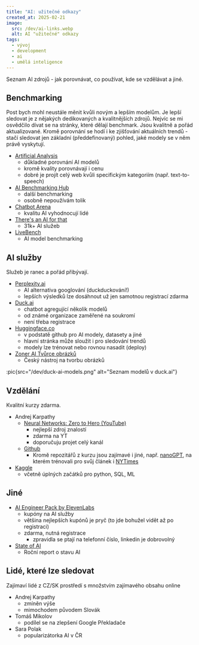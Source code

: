 ```yaml
---
title: "AI: užitečné odkazy"
created_at: 2025-02-21
image:
  src: /dev/ai-links.webp
  alt: AI "užitečné" odkazy
tags:
  - vývoj
  - development
  - ai
  - umělá inteligence
---
```


Seznam AI zdrojů - jak porovnávat, co používat, kde se vzdělávat a jiné.

## Benchmarking

Post bych mohl neustále měnit kvůli novým a lepším modelům. Je lepší sledovat je z nějakých dedikovaných a kvalitnějších zdrojů. Nejvíc se mi osvědčilo dívat se na stránky, které dělají benchmark. Jsou kvalitně a pořád aktualizované. Kromě porovnání se hodí i ke zjišťování aktuálních trendů - stačí sledovat jen základní (předdefinovaný) pohled, jaké modely se v něm právě vyskytují.

- [Artificial Analysis](https://artificialanalysis.ai/)
  - důkladné porovnání AI modelů
  - kromě kvality porovnávají i cenu
  - dobré je projít celý web kvůli specifickým kategoriím (např. text-to-speech)
- [AI Benchmarking Hub](https://epoch.ai/data/ai-benchmarking-dashboard)
  - další benchmarking
  - osobně nepoužívám tolik
- [Chatbot Arena](https://lmarena.ai/)
  - kvalitu AI vyhodnocují lidé
- [There's an AI for that](https://theresanaiforthat.com/)
  - 31k+ AI služeb
- [LiveBench](https://livebench.ai)
  - AI model benchmarking

## AI služby

Služeb je ranec a pořád přibývají.

- [Perplexity.ai](https://www.perplexity.ai/)
  - AI alternativa googlování (duckduckování!)
  - lepších výsledků lze dosáhnout už jen samotnou registrací zdarma
- [Duck.ai](https://duck.ai/)
  - chatbot agregující několik modelů
  - od známé organizace zaměřené na soukromí
  - není třeba registrace
- [Huggingface.co](https://huggingface.co/models)
  - v podstatě github pro AI modely, datasety a jiné
  - hlavní stránka může sloužit i pro sledování trendů
  - modely lze trénovat nebo rovnou nasadit (deploy)
- [Zoner AI Tvůrce obrázků](https://zonerai.com/cs/image-creator)
  - Český nástroj na tvorbu obrázků

:pic{src="/dev/duck-ai-models.png" alt="Seznam modelů v duck.ai"}

## Vzdělání

Kvalitní kurzy zdarma.

- Andrej Karpathy
  - [Neural Networks: Zero to Hero (YouTube)](https://youtube.com/playlist?list=PLAqhIrjkxbuWI23v9cThsA9GvCAUhRvKZ)
    - nejlepší zdroj znalostí
    - zdarma na YT
    - doporučuju projet celý kanál
  - [Github](https://github.com/karpathy)
    - Kromě repozitářů z kurzu jsou zajímavé i jiné, např. [nanoGPT](https://github.com/karpathy/nanoGPT), na kterém trénovali pro svůj článek i [NYTimes](https://www.nytimes.com/interactive/2023/04/26/upshot/gpt-from-scratch.html)
- [Kaggle](https://www.kaggle.com/learn)
  - včetně úplných začátků pro python, SQL, ML

## Jiné

- [AI Engineer Pack by ElevenLabs](https://www.aiengineerpack.com/)
  - kupóny na AI služby
  - většina nejlepších kupónů je pryč (to jde bohužel vidět až po registraci)
  - zdarma, nutná registrace
    - zpravidla se ptají na telefonní číslo, linkedin je dobrovolný
- [State of AI](https://www.stateof.ai/)
  - Roční report o stavu AI

## Lidé, které lze sledovat

Zajímaví lidé z CZ/SK prostředí s množstvím zajímavého obsahu online

- Andrej Karpathy
  - zmíněn výše
  - mimochodem původem Slovák
- Tomáš Mikolov
  - podílel se na zlepšení Google Překladače
- Sara Polak
  - popularizátorka AI v ČR
